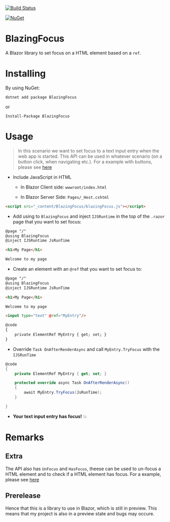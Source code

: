 [![Build Status](https://dev.azure.com/havardmoas/HaavamoaProjects/_apis/build/status/haavamoa.BlazingFocus?branchName=master)](https://dev.azure.com/havardmoas/HaavamoaProjects/_build/latest?definitionId=7&branchName=master)

[![NuGet](https://img.shields.io/nuget/v/BlazingFocus.svg?maxAge=2592000)](https://www.nuget.org/packages/BlazingFocus)

# BlazingFocus

A Blazor library to set focus on a HTML element based on a `ref`.

# Installing

By using NuGet:

`dotnet add package BlazingFocus`

or

`Install-Package BlazingFocus`

# Usage

> In this scenario we want to set focus to a text input entry when the web app is started. This API can be used in whatever scenario (on a button click, when navigating etc.).
> For a example with buttons, please see [here](src/BlazingFocus.TestClients/Client-Side/BlazingFocus.TestClient.Client/Pages/Index.razor)

- Include JavaScript in HTML
  - In Blazor Client side: `wwwroot/index.html`

  - In Blazor Server Side: `Pages/_Host.cshtml`
  
```html
<script src="_content/BlazingFocus/blazingFocus.js"></script>
```

- Add using to `BlazingFocus` and inject `IJSRuntime` in the top of the `.razor` page that you want to set focus:

```html
@page "/"
@using BlazingFocus
@inject IJSRuntime JsRunTime

<h1>My Page</h1>

Welcome to my page
```

- Create an element with an `@ref` that you want to set focus to:

```html
@page "/"
@using BlazingFocus
@inject IJSRuntime JsRunTime

<h1>My Page</h1>

Welcome to my page

<input type="text" @ref="MyEntry"/> 

@code
{
    private ElementRef MyEntry { get; set; }
}

```

- Override `Task OnAfterRenderAsync` and call `MyEntry.TryFocus` with the `IJSRunTime`
  
```csharp
@code
{
    private ElementRef MyEntry { get; set; }

    protected override async Task OnAfterRenderAsync()
    {
        await MyEntry.TryFocus(JsRunTime);
    }

}
```

- **Your text input entry has focus!** :boom:


# Remarks

## Extra

The API also has `UnFocus` and `HasFocus`, theese can be used to un-focus a HTML element and to check if a HTML element has focus.
For a example, please see [here](src/BlazingFocus.TestClients/Client-Side/BlazingFocus.TestClient.Client/Pages/Index.razor)

## Prerelease

Hence that this is a library to use in Blazor, which is still in preview. This means that my project is also in a preview state and bugs may occure.
